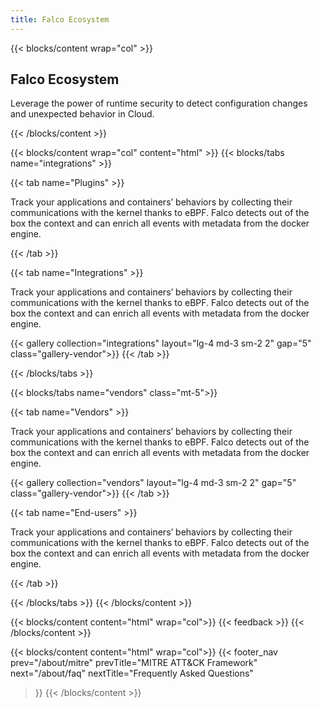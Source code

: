 ```yaml
---
title: Falco Ecosystem
---
```


{{< blocks/content wrap="col" >}}
  ## Falco Ecosystem
  <p class="-text-700 mt-4 mb-0">Leverage the power of runtime security to detect configuration changes and unexpected behavior in Cloud.</p>
{{< /blocks/content >}}

{{< blocks/content wrap="col" content="html" >}}
  {{< blocks/tabs name="integrations" >}}
  
  {{< tab name="Plugins" >}}
  <p class="-text-700 mt-4 mb-5">Track your applications and containers’ behaviors by collecting their communications with the kernel thanks to eBPF. Falco detects out of the box the context and can enrich all events with metadata from the docker engine.</p>
  {{< /tab >}}

  {{< tab name="Integrations" >}}
  <p class="-text-700 mt-4 mb-5">Track your applications and containers’ behaviors by collecting their communications with the kernel thanks to eBPF. Falco detects out of the box the context and can enrich all events with metadata from the docker engine.</p>
  {{< gallery collection="integrations" layout="lg-4 md-3 sm-2 2" gap="5" class="gallery-vendor">}}
  {{< /tab >}}

  {{< /blocks/tabs >}}


  {{< blocks/tabs name="vendors" class="mt-5">}}
  
  {{< tab name="Vendors" >}}
  <p class="-text-700 mt-4 mb-5">Track your applications and containers’ behaviors by collecting their communications with the kernel thanks to eBPF. Falco detects out of the box the context and can enrich all events with metadata from the docker engine.</p>

  {{< gallery collection="vendors" layout="lg-4 md-3 sm-2 2" gap="5" class="gallery-vendor">}}
  {{< /tab >}}

  {{< tab name="End-users" >}}
  <p class="-text-700 mt-4 mb-5">Track your applications and containers’ behaviors by collecting their communications with the kernel thanks to eBPF. Falco detects out of the box the context and can enrich all events with metadata from the docker engine.</p>
  {{< /tab >}}

  {{< /blocks/tabs >}}
{{< /blocks/content >}}






{{< blocks/content content="html" wrap="col">}}
{{< feedback >}}
{{< /blocks/content >}}

{{< blocks/content content="html" wrap="col">}}
{{< footer_nav 
  prev="/about/mitre"
  prevTitle="MITRE ATT&CK Framework"
  next="/about/faq" 
  nextTitle="Frequently Asked Questions" 
>}}
{{< /blocks/content >}}